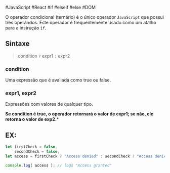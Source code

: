 #JavaScript #React #if #elseif #else #DOM 

O operador condicional (ternário) é o único operador `JavaScript` que possui três operandos. Este operador é frequentemente usado como um atalho para a instrução `if`.

## Sintaxe

> condition `?` expr1 `:` expr2

### **condition**
Uma expressão que é avaliada como true ou false.

### **expr1**, **expr2**
Expressões com valores de qualquer tipo.

**Se condition é true, o operador retornará o valor de expr1; se não, ele retorna o valor de exp2.***

## EX:
```JavaScript
let firstCheck = false,
    secondCheck = false,
let access = firstCheck ? "Access denied" : secondCheck ? "Access denied" : "Access granted";

console.log( access ); // logs "Access granted"
```
